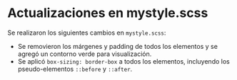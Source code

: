 # Actualizaciones en mystyle.scss

Se realizaron los siguientes cambios en `mystyle.scss`:

- Se removieron los márgenes y padding de todos los elementos y se agregó un contorno verde para visualización.
- Se aplicó `box-sizing: border-box` a todos los elementos, incluyendo los pseudo-elementos `::before` y `::after`.
